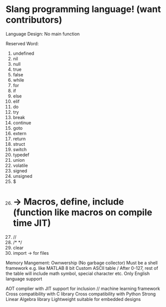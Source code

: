 # Slang programming language! (want contributors)

Language Design:
No main function

Reserved Word:
1) undefined
2) nil
3) null
4) true
5) false
6) while
7) for
8) if
9) else
10) elif
11) do
12) try
13) break
14) continue
15) goto
16) extern
17) return
18) struct
19) switch
20) typedef
21) union
22) volatile
23) signed 
24) unsigned
25) $
26) # -> Macros, define, include (function like macros on compile time JIT)
27) //
28) /*   */
29) clear
31) import -> for files

Memory Mangement: Ownwership (No garbage collector)
Must be a shell framework e.g. like MATLAB
8 bit Custom ASCII table / After 0-127, rest of the table will include math symbol, special character etc.
Only English language support

AOT complier with JIT support for inclusion // machine learning framework
Cross compatibility with C library
Cross compatibility with Python
Strong Linear Algebra library
Lightweight suitable for embedded designs
